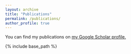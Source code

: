 ```yaml
---
layout: archive
title: "Publications"
permalink: /publications/
author_profile: true
---
```


You can find my publications on <u><a href="https://scholar.google.de/citations?user=1iyEOfAAAAAJ&hl=en">my Google Scholar profile</a>.</u>

{% include base_path %}
